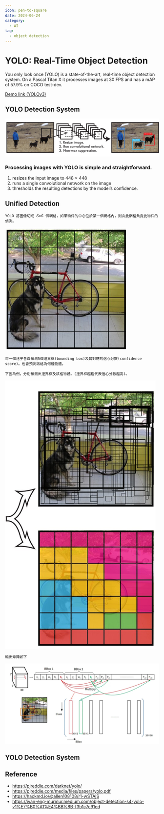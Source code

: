 ```yaml
---
icon: pen-to-square
date: 2024-06-24
category:
  - AI
tag:
  - object detection
---
```


# YOLO: Real-Time Object Detection
You only look once (YOLO) is a state-of-the-art, real-time object detection system. On a Pascal Titan X it processes images at 30 FPS and has a mAP of 57.9% on COCO test-dev.  

[Demo link (YOLOv3)](https://www.youtube.com/watch?v=MPU2HistivI&ab_channel=JosephRedmon)

## YOLO Detection System

![yolo detection system](./image/yolo-detection-system.jpg)

### Processing images with YOLO is simple and straightforward.
1. resizes the input image to 448 × 448
1. runs a single convolutional network on the image
1. thresholds the resulting detections by the model’s confidence.

## Unified Detection

    YOLO 將圖像切成 𝑆×𝑆 個網格，如果物件的中心位於某一個網格內，則由此網格負責此物件的偵測。  
![image grid](./image/yolo-grid.jpg)

    每一個格子各自預測5個邊界框(bounding box)及其對應的信心分數(confidence score)。也會預測該格為何種物體。  

    下圖為例，分別預測出邊界框及該格物體。(邊界框越粗代表信心分數越高)。
![image prediction](./image/yolo-pred.jpg)  

    輸出矩陣如下
![prediction sample](./image/yolo-pred-sample.jpg)
   
    





## YOLO Detection System

## Reference
- https://pjreddie.com/darknet/yolo/
- https://pjreddie.com/media/files/papers/yolo.pdf
- https://hackmd.io/@allen108108/r1-wSTAjS
- https://ivan-eng-murmur.medium.com/object-detection-s4-yolo-v1%E7%B0%A1%E4%BB%8B-f3b1c7c91ed